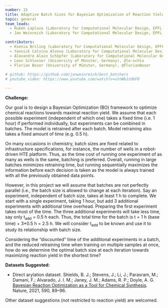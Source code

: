 ```yaml
---
number: 15
title: Adaptive Batch Sizes for Bayesian Optimization of Reaction Yield
topic: general
team_leads:
  - Rubén Laplaza (Laboratory for Computational Molecular Design, EPFL, Switzerland), @rlaplaza
  - Jan Weinreich (Laboratory for Computational Molecular Design, EPFL, Switzerland), @janweinreich

contributors:
  - Ksenia Briling (Laboratory for Computational Molecular Design, EPFL, Switzerland), @briling
  - Yannick Calvino Alonso (Laboratory for Computational Molecular Design, EPFL, Switzerland), @YAY-C
  - Alexandre Alain Schöpfer (Laboratory for Computational Molecular Design, EPFL, Switzerland), @aa-schoepfer
  - Leon Schlosser (University of Münster, Germany), @le-schlo
  - Florian Boser (University of Münster, Germany), @FlorianBoser
 
# github: https://github.com/janweinreich/best_batchers
# youtube_video: https://www.youtube.com/watch?v=utnWbJsObF0

---
```


**Challenge:** 

Our goal is to design a Bayesian Optimization (BO) framework to optimize chemical reactions towards maximal reaction yield.
We assume that each possible experiment (independent of which one) takes a fixed time (i.e. 1 hour) if performed individually, but experiments can be combined in batches. The model is retrained after each batch. Model retraining also takes a fixed amount of time (e.g. 0.5 h). 

On many occasions in chemistry, batch sizes are fixed related to infrastructure specifications, for instance, the number of wells in a robot-driven HTE platform. Thus, as the time cost of running one experiment of as many as wells is the same, batching is preferred. Overall, running in large batches minimizes retraining time, but running sequentially maximizes the information before each decision is taken as the model is always trained with all the previously obtained data points.

However, in this project we will assume that batches are not perfectly parallel (i.e., the batch size is allowed to change at each iteration). Say an experiment, independent of batch size, takes at least 1 h to complete. We start with a single experiment, taking 1 hour, but add 3 additional experiments with additional time overhead. Preparing the first experiment takes most of the time. The three additional experiments will take less time, say only t<sub>add</sub> = 0.5 h each. Thus, the total time for the batch is t = 1 h (base time) + 3*0.5 h = 2.5 h.  We will consider t<sub>add</sub> to be known and use it to study its relationship with batch size.

Considering the “discounted” time of the additional experiments in a batch, and the reduced retraining time when training on multiple samples at once, how do we determine the optimal batch size at each iteration towards maximizing reaction yield in the shortest time?

**Datasets Suggested:**
- Direct arylation dataset. Shields, B. J.; Stevens, J.; Li, J.; Parasram, M.; Damani, F.; Alvarado, J. I. M.; Janey, J. M.; Adams, R. P.; Doyle, A. G. [Bayesian Reaction Optimization as a Tool for Chemical Synthesis](https://doi.org/10.1038/s41586-021-03213-y). Nature, 2021, 590, 89–96.

Other dataset suggestions (not restricted to reaction yield) are welcomed.
